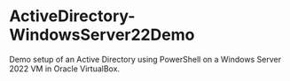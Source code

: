 # ActiveDirectory-WindowsServer22Demo
Demo setup of an Active Directory using PowerShell on a Windows Server 2022 VM in Oracle VirtualBox.
